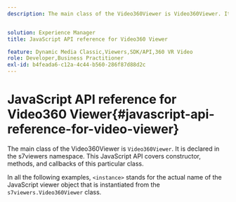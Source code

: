 ```yaml
---
description: The main class of the Video360Viewer is Video360Viewer. It is declared in the s7viewers namespace. This JavaScript API covers constructor, methods, and callbacks of this particular class.


solution: Experience Manager
title: JavaScript API reference for Video360 Viewer

feature: Dynamic Media Classic,Viewers,SDK/API,360 VR Video
role: Developer,Business Practitioner
exl-id: b4feada6-c12a-4c44-b560-286f87d88d2c
---
```

# JavaScript API reference for Video360 Viewer{#javascript-api-reference-for-video-viewer}

The main class of the Video360Viewer is `Video360Viewer`. It is declared in the s7viewers namespace. This JavaScript API covers constructor, methods, and callbacks of this particular class.

In all the following examples, `<instance>` stands for the actual name of the JavaScript viewer object that is instantiated from the `s7viewers.Video360Viewer` class.

